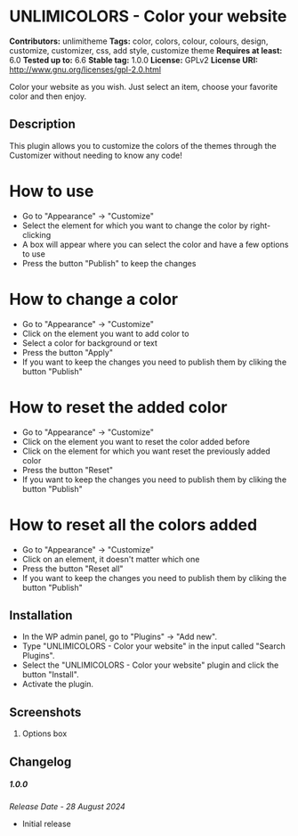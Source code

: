 # UNLIMICOLORS - Color your website #
**Contributors:** unlimitheme
**Tags:** color, colors, colour, colours, design, customize, customizer, css, add style, customize theme
**Requires at least:** 6.0
**Tested up to:** 6.6
**Stable tag:** 1.0.0
**License:** GPLv2
**License URI:** http://www.gnu.org/licenses/gpl-2.0.html

Color your website as you wish. Just select an item, choose your favorite color and then enjoy.

## Description ##

This plugin allows you to customize the colors of the themes through the Customizer without needing to know any code!

# How to use #

- Go to "Appearance" -> "Customize"
- Select the element for which you want to change the color by right-clicking
- A box will appear where you can select the color and have a few options to use
- Press the button "Publish" to keep the changes

# How to change a color #

- Go to "Appearance" -> "Customize"
- Click on the element you want to add color to
- Select a color for background or text
- Press the button "Apply"
- If you want to keep the changes you need to publish them by cliking the button "Publish"

# How to reset the added color #

- Go to "Appearance" -> "Customize"
- Click on the element you want to reset the color added before
- Click on the element for which you want reset the previously added color
- Press the button "Reset"
- If you want to keep the changes you need to publish them by cliking the button "Publish"

# How to reset all the colors added #

- Go to "Appearance" -> "Customize"
- Click on an element, it doesn't matter which one
- Press the button "Reset all"
- If you want to keep the changes you need to publish them by cliking the button "Publish"

## Installation ##

* In the WP admin panel, go to "Plugins" -> "Add new".
* Type "UNLIMICOLORS - Color your website" in the input called "Search Plugins".
* Select the "UNLIMICOLORS - Color your website" plugin and click the button "Install".
* Activate the plugin.

## Screenshots ##

1. Options box

## Changelog ##

##### 1.0.0
*Release Date - 28 August 2024*
- Initial release